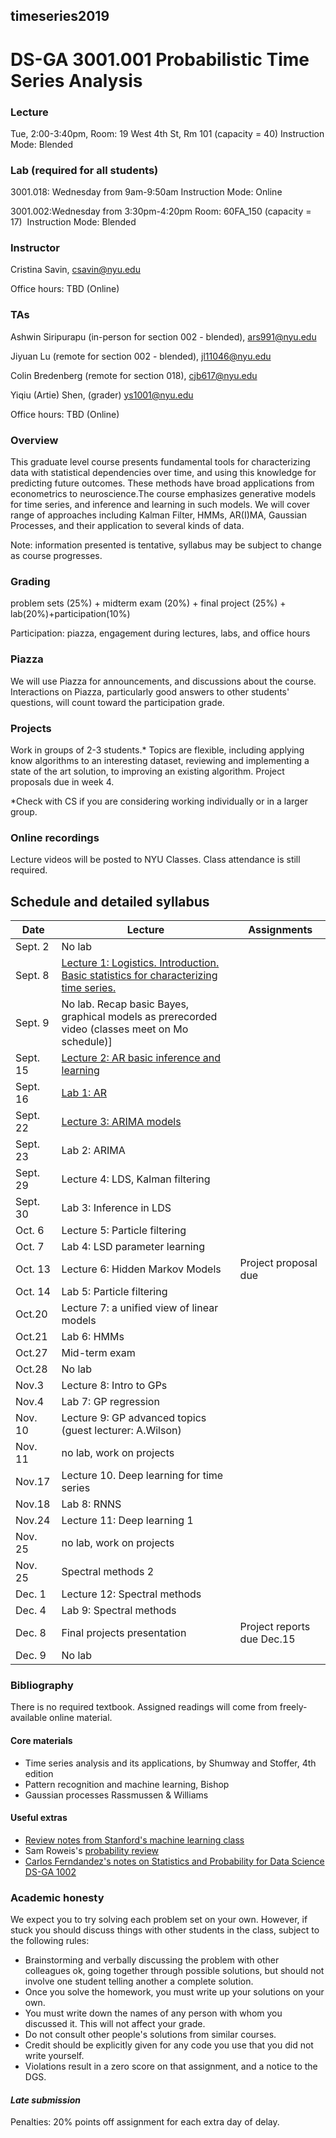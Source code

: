##  timeseries2019
#  DS-GA 3001.001 Probabilistic Time Series Analysis

### Lecture 
Tue, 2:00-3:40pm, Room:  19 West 4th St, Rm 101 (capacity = 40)
Instruction Mode: Blended 

### Lab (required for all students)
3001.018: Wednesday from 9am-9:50am
Instruction Mode: Online

3001.002:Wednesday from 3:30pm-4:20pm
Room: 60FA_150 (capacity = 17) 
Instruction Mode: Blended 


###  Instructor 
Cristina Savin, csavin@nyu.edu

Office hours:  TBD (Online)

### TAs
Ashwin Siripurapu (in-person for section 002 - blended), ars991@nyu.edu

Jiyuan Lu (remote for section 002 - blended), jl11046@nyu.edu

Colin Bredenberg (remote for section 018), cjb617@nyu.edu 

Yiqiu (Artie) Shen, (grader) ys1001@nyu.edu

Office hours: TBD (Online)

### Overview
This graduate level course presents fundamental tools for characterizing data with statistical dependencies over time, and using this knowledge for predicting future outcomes. These methods have broad applications from econometrics to neuroscience.The course emphasizes generative models for time series, and inference and learning in such models. We will cover range of approaches including Kalman Filter, HMMs, AR(I)MA, Gaussian Processes,  and their application to several kinds of data.

Note: information presented is tentative, syllabus may be subject to change as course progresses.

### Grading
problem sets (25%) + midterm exam (20%) + final project (25%) + lab(20%)+participation(10%)

Participation: piazza, engagement during lectures, labs, and office hours

### Piazza 
We will use Piazza for announcements, and discussions about the course. Interactions on Piazza, particularly good answers to other students' questions, will count toward the participation grade.

### Projects
Work in groups of 2-3 students.* Topics are flexible, including applying know algorithms to an interesting dataset, reviewing and implementing a state of the art solution, to improving an existing algorithm. Project proposals due in week 4. 

*Check with CS if you are considering working individually or in a larger group.

### Online recordings 
Lecture videos will be posted to NYU Classes. Class attendance is still required.

## Schedule and detailed syllabus

| Date | Lecture  | Assignments |
|------------|----------------------|----------------|
|Sept. 2| No lab| | 
|Sept. 8| [Lecture 1: Logistics. Introduction.  Basic statistics for characterizing time series.](./slides/lecture1.pdf)| | 
|Sept. 9| No lab. Recap basic Bayes, graphical models as prerecorded video (classes meet on Mo schedule)] | | 
|Sept. 15| [Lecture 2: AR basic inference and learning](./slides/lecture2.pdf) | |  
|Sept. 16| [Lab 1: AR](./labs/lab_week2_student.ipynb) | | |
|Sept. 22| [Lecture 3: ARIMA models](./slides/lecture3.pdf) | |  
|Sept. 23| Lab 2: ARIMA | | |
|Sept. 29| Lecture 4: LDS, Kalman filtering |  |
|Sept. 30| Lab 3: Inference in LDS | | 
|Oct. 6|  Lecture 5: Particle filtering| | 
|Oct. 7| Lab 4: LSD parameter learning | | |
|Oct. 13| Lecture 6: Hidden Markov Models | Project proposal due | |
|Oct. 14| Lab 5: Particle filtering | | 
|Oct.20| Lecture 7: a unified view of linear models | | 
|Oct.21| Lab 6: HMMs | | 
|Oct.27| Mid-term exam | | 
|Oct.28| No lab | | 
|Nov.3|  Lecture 8: Intro to GPs | | 
|Nov.4|  Lab 7: GP regression | | 
|Nov. 10| Lecture 9: GP advanced topics (guest lecturer: A.Wilson) | | 
|Nov. 11| no lab, work on  projects | | 
|Nov.17| Lecture 10. Deep learning for time series  | | 
|Nov.18| Lab 8: RNNS  | | 
|Nov.24|  Lecture 11: Deep learning 1| | 
|Nov. 25| no lab, work on  projects | | 
|Nov. 25| Spectral methods 2 | | 
|Dec. 1| Lecture 12: Spectral methods  | | 
|Dec. 4| Lab 9: Spectral methods  | | 
|Dec. 8| Final projects presentation |  Project reports due Dec.15 |
|Dec. 9| No lab | | 

### Bibliography
There is no required textbook. Assigned readings will come from freely-available online material.

#### Core materials
- Time series analysis and its applications, by Shumway and Stoffer, 4th edition
- Pattern recognition and machine learning, Bishop
- Gaussian processes Rassmussen & Williams

#### Useful extras
 - [Review notes from Stanford's machine learning class](http://cs229.stanford.edu/section/cs229-prob.pdf)
 - Sam Roweis's [probability review](http://cs.nyu.edu/%7Edsontag/courses/ml12/notes/probx.pdf)
 - [Carlos Ferndandez's notes on Statistics and Probability for Data Science DS-GA 1002](http://www.cims.nyu.edu/~cfgranda/pages/stuff/probability_stats_for_DS.pdf) 

### Academic honesty

We expect you to try solving each problem set on your own. However, if  stuck  you should discuss things with other students in the class, subject to the following rules:
  - Brainstorming and verbally discussing the problem with other colleagues ok, going together through possible solutions, but should not involve one student telling another a complete solution.
  - Once you solve the homework, you must write up your solutions on your own.
  - You must write down the names of any person with whom you discussed it. This will not affect your grade.
  - Do not consult other people's solutions from similar courses.
  - Credit should be explicitly given for any code you use that you did not write yourself.
  - Violations result in a zero score on that assignment, and a notice to the DGS.

#### *Late submission*
Penalties: 20% points off assignment for each extra day of delay.
